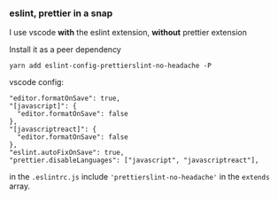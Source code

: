 ### eslint, prettier in a snap

I use vscode **with** the eslint extension, **without** prettier extension


Install it as a peer dependency
```
yarn add eslint-config-prettierslint-no-headache -P
```

vscode config:

```
"editor.formatOnSave": true,
"[javascript]": {
  "editor.formatOnSave": false
},
"[javascriptreact]": {
  "editor.formatOnSave": false
},
"eslint.autoFixOnSave": true,
"prettier.disableLanguages": ["javascript", "javascriptreact"],
```


in the `.eslintrc.js` include `'prettierslint-no-headache'` in the `extends` array.
```
